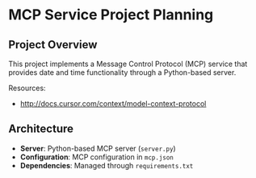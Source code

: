 # MCP Service Project Planning

## Project Overview
This project implements a Message Control Protocol (MCP) service that provides date and time functionality through a Python-based server.

Resources:
- http://docs.cursor.com/context/model-context-protocol

## Architecture
- **Server**: Python-based MCP server (`server.py`)
- **Configuration**: MCP configuration in `mcp.json`
- **Dependencies**: Managed through `requirements.txt`

